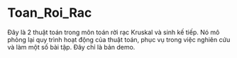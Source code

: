 # Toan_Roi_Rac
Đây là 2 thuật toán trong môn toán rời rạc Kruskal và sinh kế tiếp. 
Nó mô phỏng lại quy trình hoạt động của thuật toán, phục vụ trong việc nghiên cứu và làm một số bài tập.
Đây chỉ là bản demo.
